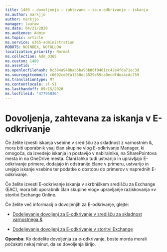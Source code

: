 ```yaml
---
title: 1489 – dovoljenja – zahtevano – za-e-odkrivanje – iskanja
ms.author: markjjo
author: markjjo
manager: lauraw
ms.date: 04/21/2020
ms.audience: Admin
ms.topic: article
ms.service: o365-administration
ROBOTS: NOINDEX, NOFOLLOW
localization_priority: Normal
ms.collection: Adm_O365
ms.custom: 1489
ms.assetid: ''
ms.openlocfilehash: bc384a948bab5ba93b00f9401cc42e4fda71ec3d
ms.sourcegitcommit: c6692ce0fa1358ec3529e59ca0ecdfdea4cdc759
ms.translationtype: MT
ms.contentlocale: sl-SI
ms.lasthandoff: 09/15/2020
ms.locfileid: "47795836"
---
```

# <a name="permissions-required-for-ediscovery-searches"></a>Dovoljenja, zahtevana za iskanja v E-odkrivanje

Če želite izvesti iskanja vsebine v središču za skladnost z varnostnim &, mora biti uporabnik vsaj član skupine vlog E-odkrivanje Manager, ki omogoča, da izvedejo iskanja in postavijo v nabiralnike, na SharePointova mesta in na OneDrive mesta. Člani lahko tudi ustvarijo in upravljajo E-odkrivanje primere, dodajajo in odstranijo člane v primeru, ustvarijo in urejajo iskanje vsebine ter podatke o dostopu do primerov v naprednih E-odkrivanje.

Če želite izvesti E-odkrivanje iskanja v skrbniškem središču za Exchange (EAC), mora biti uporabnik član skupine vlog» upravljanje raziskovanja «v storitvi Exchange Online.

Če želite več informacij o dovoljenjih za E-odkrivanje, glejte: 

- [Dodeljevanje dovoljenj za E-odkrivanje v središču za skladnost varnostnega &](https://docs.microsoft.com/microsoft-365/compliance/assign-ediscovery-permissions)

- [Dodeljevanje dovoljenj za E-odkrivanje v storitvi Exchange](https://docs.microsoft.com/exchange/security-and-compliance/in-place-ediscovery/assign-ediscovery-permissions)

**Opomba**: Ko dodelite dovoljenja za e-odkrivanje, boste morda morali počakati nekaj minut, da se dovoljenja širijo.
